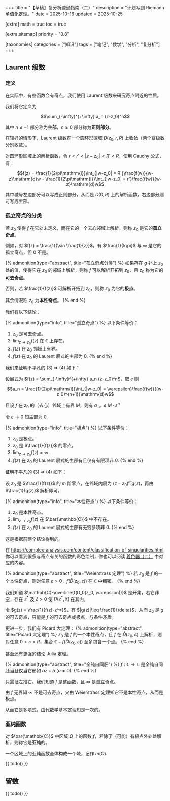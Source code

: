 +++
title = "【草稿】复分析速通指南（二）"
description = "计划写到 Riemann 单值化定理。"
date = 2025-10-16
updated = 2025-10-25

[extra]
math = true
toc = true

[extra.sitemap]
priority = "0.8"

[taxonomies]
categories = ["知识"]
tags = ["笔记", "数学", "分析", "复分析"]
+++

## Laurent 级数
### 定义
在实际中，有些函数会有奇点，我们使用 Laurent 级数来研究奇点附近的性质。

我们将它定义为

$$\sum_{-\infty}^{+\infty} a_n (z-z_0)^n$$

其中 $n\leq -1$ 部分称为**主部**，$n\geq 0$ 部分称为**正则部分**。

在较好的情形下，Laurent 级数在一个圆环形区域 $D(z_0, r, R)$ 上收敛（两个幂级数分别收敛）。

对圆环形区域上的解析函数，令 $r<r'<|z-z_0|<R'<R$，使用 Cauchy 公式，有：

$$f(z) = \frac{1}{2\pi\mathrm{i}}\int_{|w-z_0| = R'}\frac{f(w)}{w-z}\mathrm{d}w - \frac{1}{2\pi\mathrm{i}}\int_{|w-z_0| = r'}\frac{f(w)}{w-z}\mathrm{d}w$$

其中减号左边部分可以写成正则部分，从而是 $D(0, R)$ 上的解析函数，右边部分则可写成主部。

### 孤立奇点的分类
若 $z_0$ 使得 $f$ 在它处未定义，而在它的一个去心邻域上解析，则称 $z_0$ 是它的**孤立奇点**。

例如，对 $f(z) = \frac{1}{\sin \frac{1}{z}}$，有 $\frac{1}{k\pi}$ 与 $\infty$ 是它的孤立奇点，但 $0$ 不是。

{% admonition(type="abstract", title="孤立奇点分类") %}
如果存在 $g$ 补上 $z_0$ 处的值，使得它在 $z_0$ 的邻域上解析，则称 $f$ 可以解析开拓到 $z_0$，且 $z_0$ 称为它的**可去奇点**。

否则，若 $\frac{1}{f(z)}$ 可解析开拓到 $z_0$，则称 $z_0$ 为它的**极点**。

其余情况称 $z_0$ 为**本性奇点**。
{% end %}

我们有以下结论：

{% admonition(type="info", title="孤立奇点") %}
以下条件等价：
1. $z_0$ 是可去奇点。
2. $\lim_{z\to z_0} f(z)$ 在 $\mathbb{C}$ 上存在。
3. $f(z)$ 在 $z_0$ 邻域上有界。
4. $f(z)$ 在 $z_0$ 的 Laurent 展式的主部为 $0$.
{% end %}

我们来证明不平凡的 (3) => (4) 如下：

设展式为 $f(z) = \sum_{-\infty}^{+\infty} a_n (z-z_0)^n$，取 $\varepsilon$ 则

$$a_n = \frac{1}{2\pi\mathrm{i}}\int_{|w-z_0| = \varepsilon}\frac{f(w)}{(w-z_0)^{n+1}}\mathrm{d}w$$

且设 $f$ 在 $z_0$ 的（去心）邻域上有界 $M$，则有 $a_{-n}\leq M\cdot\varepsilon^n$

令 $\varepsilon\to 0$ 知主部为 $0$.

{% admonition(type="info", title="极点") %}
以下条件等价：
1. $z_0$ 是极点。
2. $z_0$ 是 $\frac{1}{f(z)}$ 的零点。
3. $\lim_{z\to z_0} f(z) = \infty$.
4. $f(z)$ 在 $z_0$ 的 Laurent 展式的主部有且仅有有限项非 $0$.
{% end %}

证明不平凡的 (3) => (4) 如下：

设 $z_0$ 是 $\frac{1}{f(z)}$ 的 $m$ 阶零点，在邻域内展为 $(z-z_0)^m g(z)$，再由 $\frac{1}{g(z)}$ 解析即可。

{% admonition(type="info", title="本性奇点") %}
以下条件等价：
1. $z_0$ 是本性奇点。
2. $\lim_{z\to z_0} f(z)$ 在 $\bar{\mathbb{C}}$ 中不存在。
3. $f(z)$ 在 $z_0$ 的 Laurent 展式的主部有无穷多项非 $0$.
{% end %}

这是根据前两个结论得到的。

在 <https://complex-analysis.com/content/classification_of_singularities.html> 你可以看到很多与奇点有关的函数的彩色绘制，你也可以阅读 [着色器（二）](/posts/shader-p2/) 中对应的内容。

{% admonition(type="abstract", title="Weierstrass 定理") %}
若 $z_0$ 是 $f$ 的一个本性奇点，则对任意 $\varepsilon>0$，$f(\mathring{D}(z_0, \varepsilon))$ 在 $\mathbb{C}$ 中稠密。
{% end %}

我们知道 $\mathbb{C}-\overline{f(D_0(z_0, \varepsilon))}$ 是开集，若它非空，存在 $z^*$ 及 $\delta>0$ 使 $D(z^*, \delta)$ 在其内。

令 $g(z) = \frac{1}{f(z)-z^*}$，有 $|g(z)|\leq \frac{1}{\delta}$，从而 $z_0$ 是 $g$ 的可去奇点，只能是 $f$ 的可去奇点或极点，与条件矛盾。

更进一步，我们有 Picard 大定理：
{% admonition(type="abstract", title="Picard 大定理") %}
$z_0$ 是 $f$ 的一个本性奇点，且 $f$ 在 $\mathring{D}(z_0, \varepsilon)$ 上解析，则对任意 $0<\varepsilon<R$，集合 $\mathbb{C}-f(\mathring{D}(z_0, \varepsilon))$ 至多包含一个点。
{% end %}

甚至还有更强的结论 Julia 定理。

{% admonition(type="abstract", title="全纯自同胚") %}
$f:\mathbb{C}\to\mathbb{C}$ 是全纯自同胚当且仅当它形如 $az+b\ (a\neq 0)$.
{% end %}

只需证左推右。我们知道 $f$ 是整函数，且 $\infty$ 是孤立奇点。

由 $f$ 无界知 $\infty$ 不是可去奇点，又由 Weierstrass 定理知它不是本性奇点，从而是极点。

从而它是多项式，由代数学基本定理知是一次的。

### 亚纯函数
对 $\bar{\mathbb{C}}$ 中区域 $\Omega$ 上的函数 $f$，若除了（可能）有极点外处处解析，则称它是**亚纯**的。

一个区域上的亚纯函数全体构成一个域，记作 $m(\Omega)$.

{{ todo() }}

## 留数
{{ todo() }}
